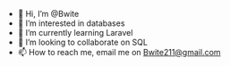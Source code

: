 - 👋 Hi, I’m @Bwite
- 👀 I’m interested in databases
- 🌱 I’m currently learning Laravel
- 💞️ I’m looking to collaborate on SQL
- 📫 How to reach me, email me on Bwite211@gmail.com

<!---
Bwite/Bwite is a ✨ special ✨ repository because its `README.md` (this file) appears on your GitHub profile.
You can click the Preview link to take a look at your changes.
--->
